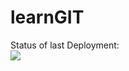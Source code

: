 # learnGIT

Status of last Deployment:<br>
<img src="https://github.com/trura1985/learnGIT/workflows/my_ferst_action/badge.svg?branch=master"><br>


